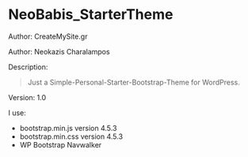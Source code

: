 # NeoBabis_StarterTheme
Author: CreateMySite.gr

Author: Neokazis Charalampos

Description:

> Just a Simple-Personal-Starter-Bootstrap-Theme for WordPress.

Version: 1.0

I use:
- bootstrap.min.js version 4.5.3
- bootstrap.min.css version 4.5.3
- WP Bootstrap Navwalker
